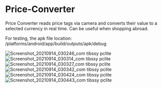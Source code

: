 # Price-Converter


Price Converter reads price tags via camera and converts their value to a selected currency in real time. Can be useful when shopping abroad.

For testing, the apk file location: 
/platforms/android/app/build/outputs/apk/debug


![Screenshot_20210914_030246_com tibssy pclite](https://user-images.githubusercontent.com/72749248/133183260-cf5df662-b26d-4547-91df-961d9dd650b3.jpg)
![Screenshot_20210914_030314_com tibssy pclite](https://user-images.githubusercontent.com/72749248/133183261-95f205f1-e00c-496a-acca-8f2d4739a724.jpg)
![Screenshot_20210914_030327_com tibssy pclite](https://user-images.githubusercontent.com/72749248/133183262-8c9a7ebf-5213-4c71-8a20-79f2370c9d20.jpg)
![Screenshot_20210914_030342_com tibssy pclite](https://user-images.githubusercontent.com/72749248/133183264-431e4386-8661-40b5-ae7c-2540009fc17a.jpg)
![Screenshot_20210914_030424_com tibssy pclite](https://user-images.githubusercontent.com/72749248/133183268-7904a617-ed74-4d85-8e08-e14573799d9f.jpg)
![Screenshot_20210914_030443_com tibssy pclite](https://user-images.githubusercontent.com/72749248/133183269-581201ee-c4d9-4853-b971-762939b1b9e8.jpg)
